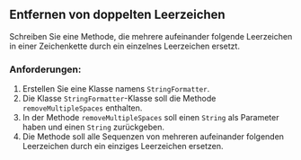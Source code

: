 ## Entfernen von doppelten Leerzeichen

Schreiben Sie eine Methode, die mehrere aufeinander folgende Leerzeichen in einer Zeichenkette durch ein einzelnes Leerzeichen ersetzt.

### Anforderungen:

1. Erstellen Sie eine Klasse namens `StringFormatter`.
2. Die Klasse `StringFormatter`-Klasse soll die Methode `removeMultipleSpaces` enthalten.
3. In der Methode `removeMultipleSpaces` soll einen `String` als Parameter haben und einen `String` zurückgeben.
4. Die Methode soll alle Sequenzen von mehreren aufeinander folgenden Leerzeichen durch ein einziges Leerzeichen ersetzen.

